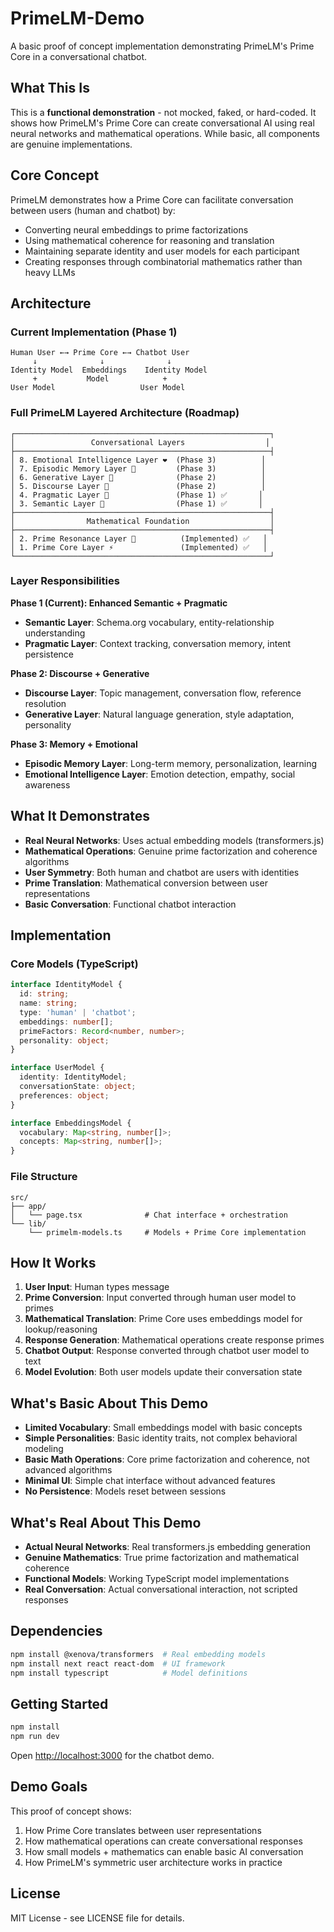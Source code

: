 # PrimeLM-Demo

A basic proof of concept implementation demonstrating PrimeLM's Prime Core in a conversational chatbot.

## What This Is

This is a **functional demonstration** - not mocked, faked, or hard-coded. It shows how PrimeLM's Prime Core can create conversational AI using real neural networks and mathematical operations. While basic, all components are genuine implementations.

## Core Concept

PrimeLM demonstrates how a Prime Core can facilitate conversation between users (human and chatbot) by:
- Converting neural embeddings to prime factorizations
- Using mathematical coherence for reasoning and translation
- Maintaining separate identity and user models for each participant
- Creating responses through combinatorial mathematics rather than heavy LLMs

## Architecture

### Current Implementation (Phase 1)
```
Human User ←→ Prime Core ←→ Chatbot User
     ↓              ↓              ↓
Identity Model  Embeddings    Identity Model
     +           Model            +
User Model                   User Model
```

### Full PrimeLM Layered Architecture (Roadmap)
```
┌─────────────────────────────────────────────────────────┐
│                 Conversational Layers                  │
├─────────────────────────────────────────────────────────┤
│ 8. Emotional Intelligence Layer ❤️  (Phase 3)          │
│ 7. Episodic Memory Layer 🧠         (Phase 3)          │
│ 6. Generative Layer 🎨              (Phase 2)          │
│ 5. Discourse Layer 💬               (Phase 2)          │
│ 4. Pragmatic Layer 🎯               (Phase 1) ✅       │
│ 3. Semantic Layer 🧠                (Phase 1) ✅       │
├─────────────────────────────────────────────────────────┤
│                Mathematical Foundation                  │
├─────────────────────────────────────────────────────────┤
│ 2. Prime Resonance Layer 🔢          (Implemented) ✅   │
│ 1. Prime Core Layer ⚡               (Implemented) ✅   │
└─────────────────────────────────────────────────────────┘
```

### Layer Responsibilities

**Phase 1 (Current): Enhanced Semantic + Pragmatic**
- **Semantic Layer**: Schema.org vocabulary, entity-relationship understanding
- **Pragmatic Layer**: Context tracking, conversation memory, intent persistence

**Phase 2: Discourse + Generative**
- **Discourse Layer**: Topic management, conversation flow, reference resolution
- **Generative Layer**: Natural language generation, style adaptation, personality

**Phase 3: Memory + Emotional**
- **Episodic Memory Layer**: Long-term memory, personalization, learning
- **Emotional Intelligence Layer**: Emotion detection, empathy, social awareness

## What It Demonstrates

- **Real Neural Networks**: Uses actual embedding models (transformers.js)
- **Mathematical Operations**: Genuine prime factorization and coherence algorithms
- **User Symmetry**: Both human and chatbot are users with identities
- **Prime Translation**: Mathematical conversion between user representations
- **Basic Conversation**: Functional chatbot interaction

## Implementation

### Core Models (TypeScript)
```typescript
interface IdentityModel {
  id: string;
  name: string;
  type: 'human' | 'chatbot';
  embeddings: number[];
  primeFactors: Record<number, number>;
  personality: object;
}

interface UserModel {
  identity: IdentityModel;
  conversationState: object;
  preferences: object;
}

interface EmbeddingsModel {
  vocabulary: Map<string, number[]>;
  concepts: Map<string, number[]>;
}
```

### File Structure
```
src/
├── app/
│   └── page.tsx              # Chat interface + orchestration
└── lib/
    └── primelm-models.ts     # Models + Prime Core implementation
```

## How It Works

1. **User Input**: Human types message
2. **Prime Conversion**: Input converted through human user model to primes
3. **Mathematical Translation**: Prime Core uses embeddings model for lookup/reasoning
4. **Response Generation**: Mathematical operations create response primes
5. **Chatbot Output**: Response converted through chatbot user model to text
6. **Model Evolution**: Both user models update their conversation state

## What's Basic About This Demo

- **Limited Vocabulary**: Small embeddings model with basic concepts
- **Simple Personalities**: Basic identity traits, not complex behavioral modeling
- **Basic Math Operations**: Core prime factorization and coherence, not advanced algorithms
- **Minimal UI**: Simple chat interface without advanced features
- **No Persistence**: Models reset between sessions

## What's Real About This Demo

- **Actual Neural Networks**: Real transformers.js embedding generation
- **Genuine Mathematics**: True prime factorization and mathematical coherence
- **Functional Models**: Working TypeScript model implementations
- **Real Conversation**: Actual conversational interaction, not scripted responses

## Dependencies

```bash
npm install @xenova/transformers  # Real embedding models
npm install next react react-dom  # UI framework
npm install typescript            # Model definitions
```

## Getting Started

```bash
npm install
npm run dev
```

Open [http://localhost:3000](http://localhost:3000) for the chatbot demo.

## Demo Goals

This proof of concept shows:
1. How Prime Core translates between user representations
2. How mathematical operations can create conversational responses
3. How small models + mathematics can enable basic AI conversation
4. How PrimeLM's symmetric user architecture works in practice

## License

MIT License - see LICENSE file for details.
